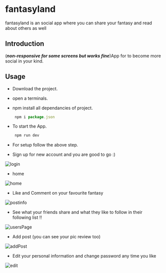 # fantasyland

fantasyland is an social app where you can share your fantasy and read about others as well

## Introduction

(**_non-responsive for some screens but works fine_**)App for to become more social in your kind.

## Usage

- Download the project.
- open a terminals.
- npm install all dependancies of project.
  ```js
   npm i package.json
  ```
- To start the App.
  ```js
   npm run dev
  ```
- For setup follow the above step.

- Sign up for new account and you are good to go :)

![login](https://user-images.githubusercontent.com/52545996/188248948-e482efc5-e8b7-45d4-b0cf-5d11b6106869.png)

- home

![home](https://user-images.githubusercontent.com/52545996/188248964-cadaaf88-0a9f-4130-a54c-4422d54350ac.png)

- Like and Comment on your favourite fantasy

![postinfo](https://user-images.githubusercontent.com/52545996/188249015-2d5a2d8b-3931-4ba1-a65e-4955759db953.png)

- See what your friends share and what they like to follow in their following list !!

![usersPage](https://user-images.githubusercontent.com/52545996/188249131-15aa0275-ac52-4a82-a6c3-da34495470cf.png)

- Add post (you can see your pic review too)

![addPost](https://user-images.githubusercontent.com/52545996/188249200-846e6868-b877-4d00-972e-6e0a65866d23.png)

- Edit your personal information and change password any time you like

![edit](https://user-images.githubusercontent.com/52545996/188249147-8adebbd4-0ae5-45e7-b81b-81e9a6ac0224.png)
